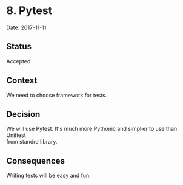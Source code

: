 # 8. Pytest

Date: 2017-11-11

## Status

Accepted

## Context

We need to choose framework for tests.

## Decision

We will use Pytest. It's much more Pythonic and simplier to use than Unittest  
from standrd library.

## Consequences

Writing tests will be easy and fun.
